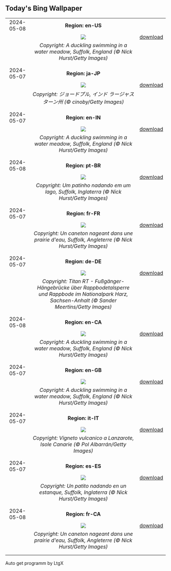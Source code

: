 ## Today's Bing Wallpaper
|      |      |      |
| :----: | :----: | :----: |
|2024-05-08|**Region: en-US**||
||![](https://www.bing.com/th?id=OHR.LittleDuckling_EN-US0447954247_UHD.jpg&pid=hp&w=1152&h=648&rs=1&c=4)| [download](https://www.bing.com/th?id=OHR.LittleDuckling_EN-US0447954247_UHD.jpg)|
||*Copyright: A duckling swimming in a water meadow, Suffolk, England (© Nick Hurst/Getty Images)*
||
|||
|2024-05-07|**Region: ja-JP**||
||![](https://www.bing.com/th?id=OHR.BlueCityIndia_JA-JP8642255541_UHD.jpg&pid=hp&w=1152&h=648&rs=1&c=4)| [download](https://www.bing.com/th?id=OHR.BlueCityIndia_JA-JP8642255541_UHD.jpg)|
||*Copyright: ジョードプル, インド ラージャスターン州 (© cinoby/Getty Images)*
||
|||
|2024-05-07|**Region: en-IN**||
||![](https://www.bing.com/th?id=OHR.LittleDuckling_EN-IN1177865327_UHD.jpg&pid=hp&w=1152&h=648&rs=1&c=4)| [download](https://www.bing.com/th?id=OHR.LittleDuckling_EN-IN1177865327_UHD.jpg)|
||*Copyright: A duckling swimming in a water meadow, Suffolk, England (© Nick Hurst/Getty Images)*
||
|||
|2024-05-08|**Region: pt-BR**||
||![](https://www.bing.com/th?id=OHR.LittleDuckling_PT-BR9050778673_UHD.jpg&pid=hp&w=1152&h=648&rs=1&c=4)| [download](https://www.bing.com/th?id=OHR.LittleDuckling_PT-BR9050778673_UHD.jpg)|
||*Copyright: Um patinho nadando em um lago, Suffolk, Inglaterra (© Nick Hurst/Getty Images)*
||
|||
|2024-05-07|**Region: fr-FR**||
||![](https://www.bing.com/th?id=OHR.LittleDuckling_FR-FR7460969875_UHD.jpg&pid=hp&w=1152&h=648&rs=1&c=4)| [download](https://www.bing.com/th?id=OHR.LittleDuckling_FR-FR7460969875_UHD.jpg)|
||*Copyright: Un caneton nageant dans une prairie d'eau, Suffolk, Angleterre (© Nick Hurst/Getty Images)*
||
|||
|2024-05-07|**Region: de-DE**||
||![](https://www.bing.com/th?id=OHR.SuspensionBridge_DE-DE5413963074_UHD.jpg&pid=hp&w=1152&h=648&rs=1&c=4)| [download](https://www.bing.com/th?id=OHR.SuspensionBridge_DE-DE5413963074_UHD.jpg)|
||*Copyright: Titan RT - Fußgänger-Hängebrücke über Rappbodetalsperre und Rappbode im Nationalpark Harz, Sachsen-Anhalt (© Sander Meertins/Getty Images)*
||
|||
|2024-05-08|**Region: en-CA**||
||![](https://www.bing.com/th?id=OHR.LittleDuckling_EN-CA7068019573_UHD.jpg&pid=hp&w=1152&h=648&rs=1&c=4)| [download](https://www.bing.com/th?id=OHR.LittleDuckling_EN-CA7068019573_UHD.jpg)|
||*Copyright: A duckling swimming in a water meadow, Suffolk, England (© Nick Hurst/Getty Images)*
||
|||
|2024-05-07|**Region: en-GB**||
||![](https://www.bing.com/th?id=OHR.LittleDuckling_EN-GB2863897779_UHD.jpg&pid=hp&w=1152&h=648&rs=1&c=4)| [download](https://www.bing.com/th?id=OHR.LittleDuckling_EN-GB2863897779_UHD.jpg)|
||*Copyright: A duckling swimming in a water meadow, Suffolk, England (© Nick Hurst/Getty Images)*
||
|||
|2024-05-07|**Region: it-IT**||
||![](https://www.bing.com/th?id=OHR.LaGeriaLanzarote_IT-IT5537790219_UHD.jpg&pid=hp&w=1152&h=648&rs=1&c=4)| [download](https://www.bing.com/th?id=OHR.LaGeriaLanzarote_IT-IT5537790219_UHD.jpg)|
||*Copyright: Vigneto vulcanico a Lanzarote, Isole Canarie (© Pol Albarrán/Getty Images)*
||
|||
|2024-05-07|**Region: es-ES**||
||![](https://www.bing.com/th?id=OHR.LittleDuckling_ES-ES9482906211_UHD.jpg&pid=hp&w=1152&h=648&rs=1&c=4)| [download](https://www.bing.com/th?id=OHR.LittleDuckling_ES-ES9482906211_UHD.jpg)|
||*Copyright: Un patito nadando en un estanque, Suffolk, Inglaterra (© Nick Hurst/Getty Images)*
||
|||
|2024-05-08|**Region: fr-CA**||
||![](https://www.bing.com/th?id=OHR.LittleDuckling_FR-CA1449309231_UHD.jpg&pid=hp&w=1152&h=648&rs=1&c=4)| [download](https://www.bing.com/th?id=OHR.LittleDuckling_FR-CA1449309231_UHD.jpg)|
||*Copyright: Un caneton nageant dans une prairie d'eau, Suffolk, Angleterre (© Nick Hurst/Getty Images)*
||
|||

Auto get programm by LtgX
